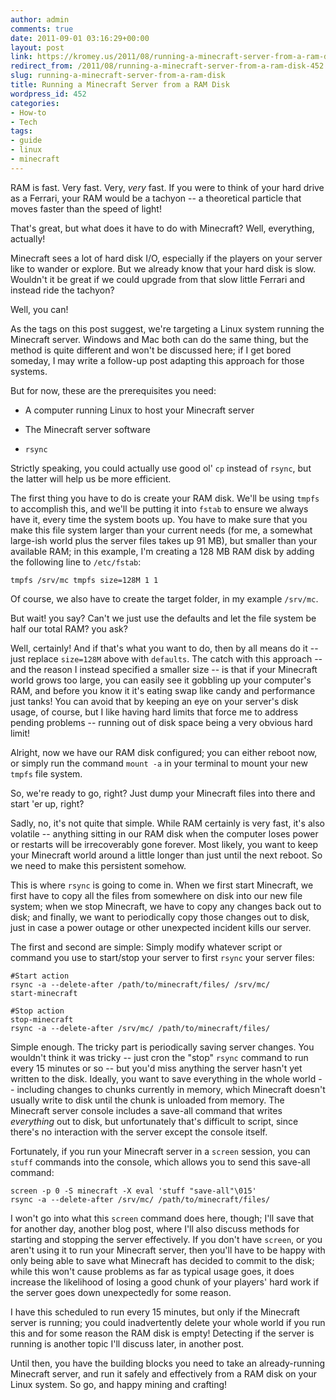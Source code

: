 ```yaml
---
author: admin
comments: true
date: 2011-09-01 03:16:29+00:00
layout: post
link: https://kromey.us/2011/08/running-a-minecraft-server-from-a-ram-disk-452.html
redirect_from: /2011/08/running-a-minecraft-server-from-a-ram-disk-452.html
slug: running-a-minecraft-server-from-a-ram-disk
title: Running a Minecraft Server from a RAM Disk
wordpress_id: 452
categories:
- How-to
- Tech
tags:
- guide
- linux
- minecraft
---
```


RAM is fast. Very fast. Very, _very_ fast. If you were to think of your hard drive as a Ferrari, your RAM would be a tachyon -- a theoretical particle that moves faster than the speed of light!

That's great, but what does it have to do with Minecraft? Well, everything, actually!

Minecraft sees a lot of hard disk I/O, especially if the players on your server like to wander or explore. But we already know that your hard disk is slow. Wouldn't it be great if we could upgrade from that slow little Ferrari and instead ride the tachyon?

Well, you can!

As the tags on this post suggest, we're targeting a Linux system running the Minecraft server. Windows and Mac both can do the same thing, but the method is quite different and won't be discussed here; if I get bored someday, I may write a follow-up post adapting this approach for those systems.

But for now, these are the prerequisites you need:



	
  * A computer running Linux to host your Minecraft server

	
  * The Minecraft server software

	
  * `rsync`



Strictly speaking, you could actually use good ol' `cp` instead of `rsync`, but the latter will help us be more efficient.

The first thing you have to do is create your RAM disk. We'll be using `tmpfs` to accomplish this, and we'll be putting it into `fstab` to ensure we always have it, every time the system boots up. You have to make sure that you make this file system larger than your current needs (for me, a somewhat large-ish world plus the server files takes up 91 MB), but smaller than your available RAM; in this example, I'm creating a 128 MB RAM disk by adding the following line to `/etc/fstab`:


    
    
    tmpfs /srv/mc tmpfs size=128M 1 1
    



Of course, we also have to create the target folder, in my example `/srv/mc`.

But wait! you say? Can't we just use the defaults and let the file system be half our total RAM? you ask?

Well, certainly! And if that's what you want to do, then by all means do it -- just replace `size=128M` above with `defaults`. The catch with this approach -- and the reason I instead specified a smaller size -- is that if your Minecraft world grows too large, you can easily see it gobbling up your computer's RAM, and before you know it it's eating swap like candy and performance just tanks! You can avoid that by keeping an eye on your server's disk usage, of course, but I like having hard limits that force me to address pending problems -- running out of disk space being a very obvious hard limit!

Alright, now we have our RAM disk configured; you can either reboot now, or simply run the command `mount -a` in your terminal to mount your new `tmpfs` file system.

So, we're ready to go, right? Just dump your Minecraft files into there and start 'er up, right?

Sadly, no, it's not quite that simple. While RAM certainly is very fast, it's also volatile -- anything sitting in our RAM disk when the computer loses power or restarts will be irrecoverably gone forever. Most likely, you want to keep your Minecraft world around a little longer than just until the next reboot. So we need to make this persistent somehow.

This is where `rsync` is going to come in. When we first start Minecraft, we first have to copy all the files from somewhere on disk into our new file system; when we stop Minecraft, we have to copy any changes back out to disk; and finally, we want to periodically copy those changes out to disk, just in case a power outage or other unexpected incident kills our server.

The first and second are simple: Simply modify whatever script or command you use to start/stop your server to first `rsync` your server files:


    
    
    #Start action
    rsync -a --delete-after /path/to/minecraft/files/ /srv/mc/
    start-minecraft
    
    #Stop action
    stop-minecraft
    rsync -a --delete-after /srv/mc/ /path/to/minecraft/files/
    



Simple enough. The tricky part is periodically saving server changes. You wouldn't think it was tricky -- just cron the "stop" `rsync` command to run every 15 minutes or so -- but you'd miss anything the server hasn't yet written to the disk. Ideally, you want to save everything in the whole world -- including changes to chunks currently in memory, which Minecraft doesn't usually write to disk until the chunk is unloaded from memory. The Minecraft server console includes a save-all command that writes _everything_ out to disk, but unfortunately that's difficult to script, since there's no interaction with the server except the console itself.

Fortunately, if you run your Minecraft server in a `screen` session, you can `stuff` commands into the console, which allows you to send this save-all command:


    
    
    screen -p 0 -S minecraft -X eval 'stuff "save-all"\015'
    rsync -a --delete-after /srv/mc/ /path/to/minecraft/files/
    



I won't go into what this `screen` command does here, though; I'll save that for another day, another blog post, where I'll also discuss methods for starting and stopping the server effectively. If you don't have `screen`, or you aren't using it to run your Minecraft server, then you'll have to be happy with only being able to save what Minecraft has decided to commit to the disk; while this won't cause problems as far as typical usage goes, it does increase the likelihood of losing a good chunk of your players' hard work if the server goes down unexpectedly for some reason.

I have this scheduled to run every 15 minutes, but only if the Minecraft server is running; you could inadvertently delete your whole world if you run this and for some reason the RAM disk is empty! Detecting if the server is running is another topic I'll discuss later, in another post.

Until then, you have the building blocks you need to take an already-running Minecraft server, and run it safely and effectively from a RAM disk on your Linux system. So go, and happy mining and crafting!

